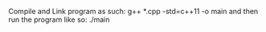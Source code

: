 Compile and Link program as such: g++ *.cpp -std=c++11 -o main  and then run the program like so: ./main
